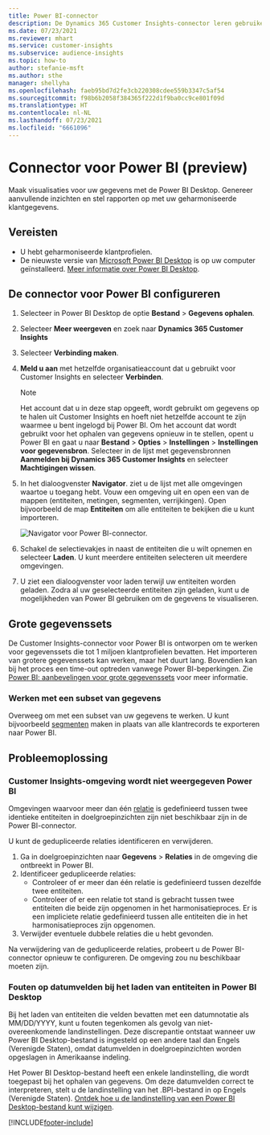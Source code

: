 ```yaml
---
title: Power BI-connector
description: De Dynamics 365 Customer Insights-connector leren gebruiken in Power BI.
ms.date: 07/23/2021
ms.reviewer: mhart
ms.service: customer-insights
ms.subservice: audience-insights
ms.topic: how-to
author: stefanie-msft
ms.author: sthe
manager: shellyha
ms.openlocfilehash: faeb95bd7d2fe3cb220308cdee559b3347c5af54
ms.sourcegitcommit: f98b6b2058f384365f222d1f9ba0cc9ce801f09d
ms.translationtype: HT
ms.contentlocale: nl-NL
ms.lasthandoff: 07/23/2021
ms.locfileid: "6661096"
---
```

# <a name="connector-for-power-bi-preview"></a>Connector voor Power BI (preview)

Maak visualisaties voor uw gegevens met de Power BI Desktop. Genereer aanvullende inzichten en stel rapporten op met uw geharmoniseerde klantgegevens.

## <a name="prerequisites"></a>Vereisten

- U hebt geharmoniseerde klantprofielen.
- De nieuwste versie van [Microsoft Power BI Desktop](https://powerbi.microsoft.com/desktop/) is op uw computer geïnstalleerd. [Meer informatie over Power BI Desktop](/power-bi/desktop-what-is-desktop).

## <a name="configure-the-connector-for-power-bi"></a>De connector voor Power BI configureren

1. Selecteer in Power BI Desktop de optie **Bestand** > **Gegevens ophalen**.

1. Selecteer **Meer weergeven** en zoek naar **Dynamics 365 Customer Insights**

1. Selecteer **Verbinding maken**.

1. **Meld u aan** met hetzelfde organisatieaccount dat u gebruikt voor Customer Insights en selecteer **Verbinden**.
   > [!NOTE]
   > Het account dat u in deze stap opgeeft, wordt gebruikt om gegevens op te halen uit Customer Insights en hoeft niet hetzelfde account te zijn waarmee u bent ingelogd bij Power BI. Om het account dat wordt gebruikt voor het ophalen van gegevens opnieuw in te stellen, opent u Power BI en gaat u naar **Bestand** > **Opties** > **Instellingen** > **Instellingen voor gegevensbron**. Selecteer in de lijst met gegevensbronnen **Aanmelden bij Dynamics 365 Customer Insights** en selecteer **Machtigingen wissen**.  

1. In het dialoogvenster **Navigator**. ziet u de lijst met alle omgevingen waartoe u toegang hebt. Vouw een omgeving uit en open een van de mappen (entiteiten, metingen, segmenten, verrijkingen). Open bijvoorbeeld de map **Entiteiten** om alle entiteiten te bekijken die u kunt importeren.

   ![Navigator voor Power BI-connector.](media/power-bi-navigator.png "Navigator voor Power BI-connector")

1. Schakel de selectievakjes in naast de entiteiten die u wilt opnemen en selecteer **Laden**. U kunt meerdere entiteiten selecteren uit meerdere omgevingen.

1. U ziet een dialoogvenster voor laden terwijl uw entiteiten worden geladen. Zodra al uw geselecteerde entiteiten zijn geladen, kunt u de mogelijkheden van Power BI gebruiken om de gegevens te visualiseren.

## <a name="large-data-sets"></a>Grote gegevenssets

De Customer Insights-connector voor Power BI is ontworpen om te werken voor gegevenssets die tot 1 miljoen klantprofielen bevatten. Het importeren van grotere gegevenssets kan werken, maar het duurt lang. Bovendien kan bij het proces een time-out optreden vanwege Power BI-beperkingen. Zie [Power BI: aanbevelingen voor grote gegevenssets](/power-bi/admin/service-premium-what-is#large-datasets) voor meer informatie. 

### <a name="work-with-a-subset-of-data"></a>Werken met een subset van gegevens

Overweeg om met een subset van uw gegevens te werken. U kunt bijvoorbeeld [segmenten](segments.md) maken in plaats van alle klantrecords te exporteren naar Power BI.

## <a name="troubleshooting"></a>Probleemoplossing

### <a name="customer-insights-environment-doesnt-show-in-power-bi"></a>Customer Insights-omgeving wordt niet weergegeven Power BI

Omgevingen waarvoor meer dan één [relatie](relationships.md) is gedefinieerd tussen twee identieke entiteiten in doelgroepinzichten zijn niet beschikbaar zijn in de Power BI-connector.

U kunt de gedupliceerde relaties identificeren en verwijderen.

1. Ga in doelgroepinzichten naar **Gegevens** > **Relaties** in de omgeving die ontbreekt in Power BI​.
2. Identificeer gedupliceerde relaties:
   - Controleer of er meer dan één relatie is gedefinieerd tussen dezelfde twee entiteiten.
   - Controleer of er een relatie tot stand is gebracht tussen twee entiteiten die beide zijn opgenomen in het harmonisatieproces. Er is een impliciete relatie gedefinieerd tussen alle entiteiten die in het harmonisatieproces zijn opgenomen.
3. Verwijder eventuele dubbele relaties die u hebt gevonden.

Na verwijdering van de gedupliceerde relaties, probeert u de Power BI-connector opnieuw te configureren. De omgeving zou nu beschikbaar moeten zijn.

### <a name="errors-on-date-fields-when-loading-entities-in-power-bi-desktop"></a>Fouten op datumvelden bij het laden van entiteiten in Power BI Desktop

Bij het laden van entiteiten die velden bevatten met een datumnotatie als MM/DD/YYYY, kunt u fouten tegenkomen als gevolg van niet-overeenkomende landinstellingen. Deze discrepantie ontstaat wanneer uw Power BI Desktop-bestand is ingesteld op een andere taal dan Engels (Verenigde Staten), omdat datumvelden in doelgroepinzichten worden opgeslagen in Amerikaanse indeling.

Het Power BI Desktop-bestand heeft een enkele landinstelling, die wordt toegepast bij het ophalen van gegevens. Om deze datumvelden correct te interpreteren, stelt u de landinstelling van het .BPI-bestand in op Engels (Verenigde Staten). [Ontdek hoe u de landinstelling van een Power BI Desktop-bestand kunt wijzigen](/power-bi/fundamentals/supported-languages-countries-regions.md#choose-the-locale-for-importing-data-into-power-bi-desktop).

[!INCLUDE[footer-include](../includes/footer-banner.md)]
